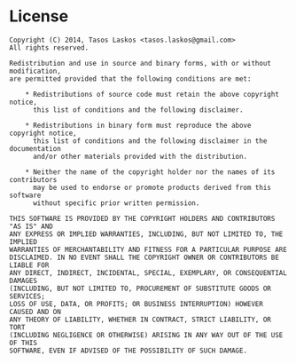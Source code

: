 # License

    Copyright (C) 2014, Tasos Laskos <tasos.laskos@gmail.com>
    All rights reserved.

    Redistribution and use in source and binary forms, with or without modification,
    are permitted provided that the following conditions are met:

        * Redistributions of source code must retain the above copyright notice,
          this list of conditions and the following disclaimer.

        * Redistributions in binary form must reproduce the above copyright notice,
          this list of conditions and the following disclaimer in the documentation
          and/or other materials provided with the distribution.

        * Neither the name of the copyright holder nor the names of its contributors
          may be used to endorse or promote products derived from this software
          without specific prior written permission.

    THIS SOFTWARE IS PROVIDED BY THE COPYRIGHT HOLDERS AND CONTRIBUTORS "AS IS" AND
    ANY EXPRESS OR IMPLIED WARRANTIES, INCLUDING, BUT NOT LIMITED TO, THE IMPLIED
    WARRANTIES OF MERCHANTABILITY AND FITNESS FOR A PARTICULAR PURPOSE ARE
    DISCLAIMED. IN NO EVENT SHALL THE COPYRIGHT OWNER OR CONTRIBUTORS BE LIABLE FOR
    ANY DIRECT, INDIRECT, INCIDENTAL, SPECIAL, EXEMPLARY, OR CONSEQUENTIAL DAMAGES
    (INCLUDING, BUT NOT LIMITED TO, PROCUREMENT OF SUBSTITUTE GOODS OR SERVICES;
    LOSS OF USE, DATA, OR PROFITS; OR BUSINESS INTERRUPTION) HOWEVER CAUSED AND ON
    ANY THEORY OF LIABILITY, WHETHER IN CONTRACT, STRICT LIABILITY, OR TORT
    (INCLUDING NEGLIGENCE OR OTHERWISE) ARISING IN ANY WAY OUT OF THE USE OF THIS
    SOFTWARE, EVEN IF ADVISED OF THE POSSIBILITY OF SUCH DAMAGE.
